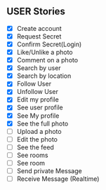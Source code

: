 ## USER Stories
- [x] Create account
- [x] Request Secret
- [x] Confirm Secret(Login)
- [x] Like/Unlike a photo
- [x] Comment on a photo
- [x] Search by user
- [x] Search by location
- [x] Follow User
- [x] Unfollow User
- [x] Edit my profile
- [x] See user profile
- [x] See My profile
- [x] See the full photo
- [ ] Upload a photo
- [ ] Edit the photo
- [ ] See the feed
- [ ] See rooms
- [ ] See room
- [ ] Send private Message
- [ ] Receive Message (Realtime)